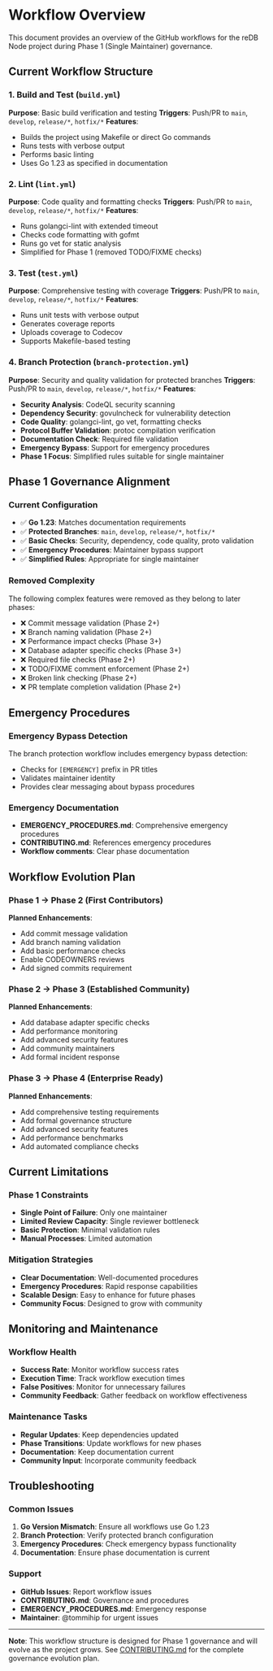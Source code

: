 # Workflow Overview

This document provides an overview of the GitHub workflows for the reDB Node project during Phase 1 (Single Maintainer) governance.

## Current Workflow Structure

### 1. Build and Test (`build.yml`)
**Purpose**: Basic build verification and testing
**Triggers**: Push/PR to `main`, `develop`, `release/*`, `hotfix/*`
**Features**:
- Builds the project using Makefile or direct Go commands
- Runs tests with verbose output
- Performs basic linting
- Uses Go 1.23 as specified in documentation

### 2. Lint (`lint.yml`)
**Purpose**: Code quality and formatting checks
**Triggers**: Push/PR to `main`, `develop`, `release/*`, `hotfix/*`
**Features**:
- Runs golangci-lint with extended timeout
- Checks code formatting with gofmt
- Runs go vet for static analysis
- Simplified for Phase 1 (removed TODO/FIXME checks)

### 3. Test (`test.yml`)
**Purpose**: Comprehensive testing with coverage
**Triggers**: Push/PR to `main`, `develop`, `release/*`, `hotfix/*`
**Features**:
- Runs unit tests with verbose output
- Generates coverage reports
- Uploads coverage to Codecov
- Supports Makefile-based testing

### 4. Branch Protection (`branch-protection.yml`)
**Purpose**: Security and quality validation for protected branches
**Triggers**: Push/PR to `main`, `develop`, `release/*`, `hotfix/*`
**Features**:
- **Security Analysis**: CodeQL security scanning
- **Dependency Security**: govulncheck for vulnerability detection
- **Code Quality**: golangci-lint, go vet, formatting checks
- **Protocol Buffer Validation**: protoc compilation verification
- **Documentation Check**: Required file validation
- **Emergency Bypass**: Support for emergency procedures
- **Phase 1 Focus**: Simplified rules suitable for single maintainer

## Phase 1 Governance Alignment

### Current Configuration
- ✅ **Go 1.23**: Matches documentation requirements
- ✅ **Protected Branches**: `main`, `develop`, `release/*`, `hotfix/*`
- ✅ **Basic Checks**: Security, dependency, code quality, proto validation
- ✅ **Emergency Procedures**: Maintainer bypass support
- ✅ **Simplified Rules**: Appropriate for single maintainer

### Removed Complexity
The following complex features were removed as they belong to later phases:
- ❌ Commit message validation (Phase 2+)
- ❌ Branch naming validation (Phase 2+)
- ❌ Performance impact checks (Phase 3+)
- ❌ Database adapter specific checks (Phase 3+)
- ❌ Required file checks (Phase 2+)
- ❌ TODO/FIXME comment enforcement (Phase 2+)
- ❌ Broken link checking (Phase 2+)
- ❌ PR template completion validation (Phase 2+)

## Emergency Procedures

### Emergency Bypass Detection
The branch protection workflow includes emergency bypass detection:
- Checks for `[EMERGENCY]` prefix in PR titles
- Validates maintainer identity
- Provides clear messaging about bypass procedures

### Emergency Documentation
- **EMERGENCY_PROCEDURES.md**: Comprehensive emergency procedures
- **CONTRIBUTING.md**: References emergency procedures
- **Workflow comments**: Clear phase documentation

## Workflow Evolution Plan

### Phase 1 → Phase 2 (First Contributors)
**Planned Enhancements**:
- Add commit message validation
- Add branch naming validation
- Add basic performance checks
- Enable CODEOWNERS reviews
- Add signed commits requirement

### Phase 2 → Phase 3 (Established Community)
**Planned Enhancements**:
- Add database adapter specific checks
- Add performance monitoring
- Add advanced security features
- Add community maintainers
- Add formal incident response

### Phase 3 → Phase 4 (Enterprise Ready)
**Planned Enhancements**:
- Add comprehensive testing requirements
- Add formal governance structure
- Add advanced security features
- Add performance benchmarks
- Add automated compliance checks

## Current Limitations

### Phase 1 Constraints
- **Single Point of Failure**: Only one maintainer
- **Limited Review Capacity**: Single reviewer bottleneck
- **Basic Protection**: Minimal validation rules
- **Manual Processes**: Limited automation

### Mitigation Strategies
- **Clear Documentation**: Well-documented procedures
- **Emergency Procedures**: Rapid response capabilities
- **Scalable Design**: Easy to enhance for future phases
- **Community Focus**: Designed to grow with community

## Monitoring and Maintenance

### Workflow Health
- **Success Rate**: Monitor workflow success rates
- **Execution Time**: Track workflow execution times
- **False Positives**: Monitor for unnecessary failures
- **Community Feedback**: Gather feedback on workflow effectiveness

### Maintenance Tasks
- **Regular Updates**: Keep dependencies updated
- **Phase Transitions**: Update workflows for new phases
- **Documentation**: Keep documentation current
- **Community Input**: Incorporate community feedback

## Troubleshooting

### Common Issues
1. **Go Version Mismatch**: Ensure all workflows use Go 1.23
2. **Branch Protection**: Verify protected branch configuration
3. **Emergency Procedures**: Check emergency bypass functionality
4. **Documentation**: Ensure phase documentation is current

### Support
- **GitHub Issues**: Report workflow issues
- **CONTRIBUTING.md**: Governance and procedures
- **EMERGENCY_PROCEDURES.md**: Emergency response
- **Maintainer**: @tommihip for urgent issues

---

**Note**: This workflow structure is designed for Phase 1 governance and will evolve as the project grows. See [CONTRIBUTING.md](../CONTRIBUTING.md) for the complete governance evolution plan. 